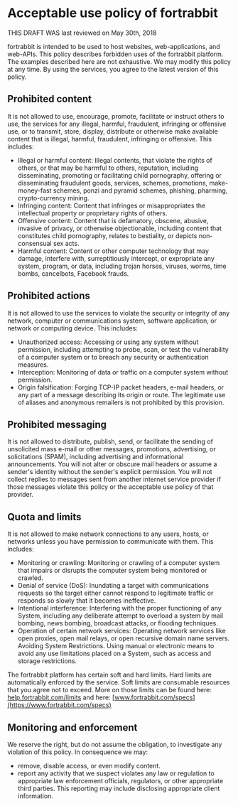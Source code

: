 # Acceptable use policy of fortrabbit

THIS DRAFT WAS last reviewed on May 30th, 2018

fortrabbit is intended to be used to host websites, web-applications, and web-APIs. This policy describes forbidden uses of the fortrabbit platform. The examples described here are not exhaustive. We may modify this policy at any time. By using the services, you agree to the latest version of this policy.


## Prohibited content

It is not allowed to use, encourage, promote, facilitate or instruct others to use, the services for any illegal, harmful, fraudulent, infringing or offensive use, or to transmit, store, display, distribute or otherwise make available content that is illegal, harmful, fraudulent, infringing or offensive. This includes:

* Illegal or harmful content: Illegal contents, that violate the rights of others, or that may be harmful to others, reputation, including disseminating, promoting or facilitating child pornography, offering or disseminating fraudulent goods, services, schemes, promotions, make-money-fast schemes, ponzi and pyramid schemes, phishing, pharming, crypto-currency mining.
* Infringing content: Content that infringes or misappropriates the intellectual property or proprietary rights of others.
* Offensive content: Content that is defamatory, obscene, abusive, invasive of privacy, or otherwise objectionable, including content that constitutes child pornography, relates to bestiality, or depicts non-consensual sex acts.
* Harmful content: Content or other computer technology that may damage, interfere with, surreptitiously intercept, or expropriate any system, program, or data, including trojan horses, viruses, worms, time bombs, cancelbots, Facebook frauds.


## Prohibited actions

It is not allowed to use the services to violate the security or integrity of any network, computer or communications system, software application, or network or computing device. This includes:

* Unauthorized access: Accessing or using any system without permission, including attempting to probe, scan, or test the vulnerability of a computer system or to breach any security or authentication measures.
* Interception: Monitoring of data or traffic on a computer system without permission.
* Origin falsification: Forging TCP-IP packet headers, e-mail headers, or any part of a message describing its origin or route. The legitimate use of aliases and anonymous remailers is not prohibited by this provision.


## Prohibited messaging

It is not allowed to distribute, publish, send, or facilitate the sending of unsolicited mass e-mail or other messages, promotions, advertising, or solicitations (SPAM), including advertising and informational announcements. You will not alter or obscure mail headers or assume a sender's identity without the sender's explicit permission. You will not collect replies to messages sent from another internet service provider if those messages violate this policy or the acceptable use policy of that provider.


## Quota and limits

It is not allowed to make network connections to any users, hosts, or networks unless you have permission to communicate with them. This includes:

* Monitoring or crawling: Monitoring or crawling of a computer system that impairs or disrupts the computer system being monitored or crawled.
* Denial of service (DoS): Inundating a target with communications requests so the target either cannot respond to legitimate traffic or responds so slowly that it becomes ineffective.
* Intentional interference: Interfering with the proper functioning of any System, including any deliberate attempt to overload a system by mail bombing, news bombing, broadcast attacks, or flooding techniques.
* Operation of certain network services: Operating network services like open proxies, open mail relays, or open recursive domain name servers.
Avoiding System Restrictions. Using manual or electronic means to avoid any use limitations placed on a System, such as access and storage restrictions.

The fortrabbit platform has certain soft and hard limits. Hard limits are automatically enforced by the service. Soft limits are consumable resources that you agree not to exceed. More on those limits can be found here: [help.fortrabbit.com/limits](https://help.fortrabbit.com/limits) and here: [www.fortrabbit.com/specs](https://www.fortrabbit.com/specs)


## Monitoring and enforcement

We reserve the right, but do not assume the obligation, to investigate any violation of this policy. In consequence we may: 

* remove, disable access, or even modify content.
* report any activity that we suspect violates any law or regulation to appropriate law enforcement officials, regulators, or other appropriate third parties. This reporting may include disclosing appropriate client information. 